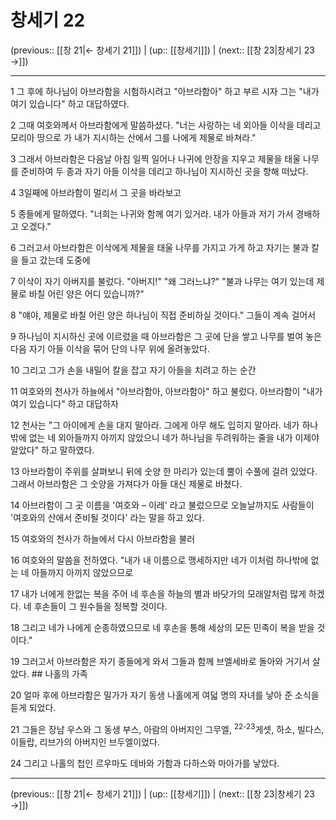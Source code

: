 # 창세기 22

(previous:: [[창 21|← 창세기 21]]) | (up:: [[창세기]]) | (next:: [[창 23|창세기 23 →]])

***




1 
그 후에 하나님이 아브라함을 시험하시려고 "아브라함아" 하고 부르 시자 그는 "내가 여기 있습니다" 하고 대답하였다. 



2 
그때 여호와께서 아브라함에게 말씀하셨다. "너는 사랑하는 네 외아들 이삭을 데리고 모리아 땅으로 가 내가 지시하는 산에서 그를 나에게 제물로 바쳐라." 



3 
그래서 아브라함은 다음날 아침 일찍 일어나 나귀에 안장을 지우고 제물을 태울 나무를 준비하여 두 종과 자기 아들 이삭을 데리고 하나님이 지시하신 곳을 향해 떠났다. 



4 
3일째에 아브라함이 멀리서 그 곳을 바라보고 



5 
종들에게 말하였다. "너희는 나귀와 함께 여기 있거라. 내가 아들과 저기 가서 경배하고 오겠다." 



6 
그러고서 아브라함은 이삭에게 제물을 태울 나무를 가지고 가게 하고 자기는 불과 칼을 들고 갔는데 도중에 



7 
이삭이 자기 아버지를 불렀다. "아버지!" "왜 그러느냐?" "불과 나무는 여기 있는데 제물로 바칠 어린 양은 어디 있습니까?" 



8 
"얘야, 제물로 바칠 어린 양은 하나님이 직접 준비하실 것이다." 그들이 계속 걸어서 



9 
하나님이 지시하신 곳에 이르렀을 때 아브라함은 그 곳에 단을 쌓고 나무를 벌여 놓은 다음 자기 아들 이삭을 묶어 단의 나무 위에 올려놓았다. 



10 
그리고 그가 손을 내밀어 칼을 잡고 자기 아들을 치려고 하는 순간 



11 
여호와의 천사가 하늘에서 "아브라함아, 아브라함아" 하고 불렀다. 아브라함이 "내가 여기 있습니다" 하고 대답하자 



12 
천사는 "그 아이에게 손을 대지 말아라. 그에게 아무 해도 입히지 말아라. 네가 하나밖에 없는 네 외아들까지 아끼지 않았으니 네가 하나님을 두려워하는 줄을 내가 이제야 알았다" 하고 말하였다. 



13 
아브라함이 주위를 살펴보니 뒤에 숫양 한 마리가 있는데 뿔이 수풀에 걸려 있었다. 그래서 아브라함은 그 숫양을 가져다가 아들 대신 제물로 바쳤다. 



14 
아브라함이 그 곳 이름을 '여호와 – 이레' 라고 불렀으므로 오늘날까지도 사람들이 '여호와의 산에서 준비될 것이다' 라는 말을 하고 있다. 



15 
여호와의 천사가 하늘에서 다시 아브라함을 불러 



16 
여호와의 말씀을 전하였다. "내가 내 이름으로 맹세하지만 네가 이처럼 하나밖에 없는 네 아들까지 아끼지 않았으므로 



17 
내가 너에게 한없는 복을 주어 네 후손을 하늘의 별과 바닷가의 모래알처럼 많게 하겠다. 네 후손들이 그 원수들을 정복할 것이다. 



18 
그리고 네가 나에게 순종하였으므로 네 후손을 통해 세상의 모든 민족이 복을 받을 것이다." 



19 
그러고서 아브라함은 자기 종들에게 와서 그들과 함께 브엘세바로 돌아와 거기서 살았다. ## 나홀의 가족 



20 
얼마 후에 아브라함은 밀가가 자기 동생 나홀에게 여덟 명의 자녀를 낳아 준 소식을 듣게 되었다. 



21 
그들은 장남 우스와 그 동생 부스, 아람의 아버지인 그무엘, <sup class="versenum">22-23</sup>게셋, 하소, 빌다스, 이들랍, 리브가의 아버지인 브두엘이었다. 



24 
그리고 나홀의 첩인 르우마도 데바와 가함과 다하스와 마아가를 낳았다.

***

(previous:: [[창 21|← 창세기 21]]) | (up:: [[창세기]]) | (next:: [[창 23|창세기 23 →]])

